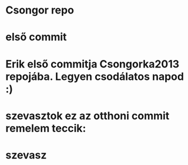 # Csongor repo
# első commit
# Erik első commitja Csongorka2013 repojába. Legyen csodálatos napod :)
# szevasztok ez az otthoni commit remelem teccik:
# szevasz